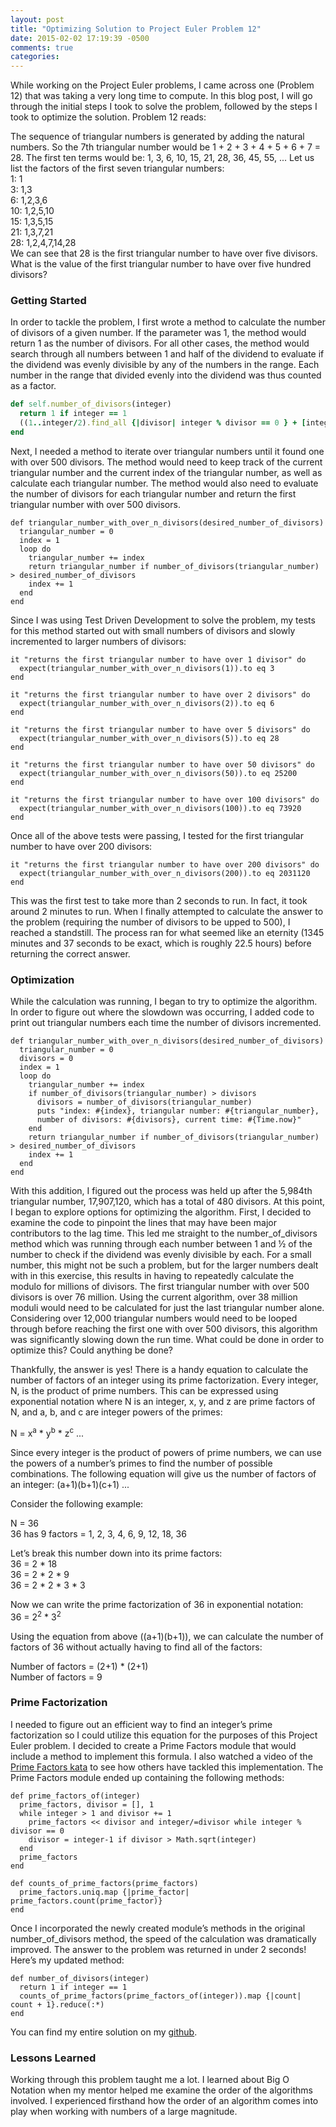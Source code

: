 ```yaml
---
layout: post
title: "Optimizing Solution to Project Euler Problem 12"
date: 2015-02-02 17:19:39 -0500
comments: true
categories:
---
```


While working on the Project Euler problems, I came across one (Problem 12) that was taking a very long time to compute. In this blog post, I will go through the initial steps I took to solve the problem, followed by the steps I took to optimize the solution. Problem 12 reads:

The sequence of triangular numbers is generated by adding the natural numbers. So the 7th triangular number would be 1 + 2 + 3 + 4 + 5 + 6 + 7 = 28. The first ten terms would be: 1, 3, 6, 10, 15, 21, 28, 36, 45, 55, ...
Let us list the factors of the first seven triangular numbers:<br>
 1: 1<br>
 3: 1,3<br>
 6: 1,2,3,6<br>
10: 1,2,5,10<br>
15: 1,3,5,15<br>
21: 1,3,7,21<br>
28: 1,2,4,7,14,28<br>
We can see that 28 is the first triangular number to have over five divisors.
What is the value of the first triangular number to have over five hundred divisors?

<!--more-->
### Getting Started
In order to tackle the problem, I first wrote a method to calculate the number of divisors of a given number. If the parameter was 1, the method would return 1 as the number of divisors. For all other cases, the method would search through all numbers between 1 and half of the dividend to evaluate if the dividend was evenly divisible by any of the numbers in the range. Each number in the range that divided evenly into the dividend was thus counted as a factor.
```ruby
def self.number_of_divisors(integer)
  return 1 if integer == 1
  ((1..integer/2).find_all {|divisor| integer % divisor == 0 } + [integer]).length
end
```
Next, I needed a method to iterate over triangular numbers until it found one with over 500 divisors. The method would need to keep track of the current triangular number and the current index of the triangular number, as well as calculate each triangular number. The method would also need to evaluate the number of divisors for each triangular number and return the first triangular number with over 500 divisors.

```
def triangular_number_with_over_n_divisors(desired_number_of_divisors)
  triangular_number = 0
  index = 1
  loop do
    triangular_number += index
    return triangular_number if number_of_divisors(triangular_number) > desired_number_of_divisors
    index += 1
  end
end
```
Since I was using Test Driven Development to solve the problem, my tests for this method started out with small numbers of divisors and slowly incremented to larger numbers of divisors:

```
it "returns the first triangular number to have over 1 divisor" do
  expect(triangular_number_with_over_n_divisors(1)).to eq 3
end

it "returns the first triangular number to have over 2 divisors" do
  expect(triangular_number_with_over_n_divisors(2)).to eq 6
end

it "returns the first triangular number to have over 5 divisors" do
  expect(triangular_number_with_over_n_divisors(5)).to eq 28
end

it "returns the first triangular number to have over 50 divisors" do
  expect(triangular_number_with_over_n_divisors(50)).to eq 25200
end

it "returns the first triangular number to have over 100 divisors" do
  expect(triangular_number_with_over_n_divisors(100)).to eq 73920
end
```
Once all of the above tests were passing, I tested for the first triangular number to have over 200 divisors:

```
it "returns the first triangular number to have over 200 divisors" do
  expect(triangular_number_with_over_n_divisors(200)).to eq 2031120
end
```
This was the first test to take more than 2 seconds to run. In fact, it took around 2 minutes to run. When I finally attempted to calculate the answer to the problem (requiring the number of divisors to be upped to 500), I reached a standstill. The process ran for what seemed like an eternity (1345 minutes and 37 seconds to be exact, which is roughly 22.5 hours) before returning the correct answer.

### Optimization
While the calculation was running, I began to try to optimize the algorithm. In order to figure out where the slowdown was occurring, I added code to print out triangular numbers each time the number of divisors incremented.

```
def triangular_number_with_over_n_divisors(desired_number_of_divisors)
  triangular_number = 0
  divisors = 0
  index = 1
  loop do
    triangular_number += index
    if number_of_divisors(triangular_number) > divisors
      divisors = number_of_divisors(triangular_number)
      puts "index: #{index}, triangular number: #{triangular_number},
      number of divisors: #{divisors}, current time: #{Time.now}"
    end
    return triangular_number if number_of_divisors(triangular_number) > desired_number_of_divisors
    index += 1
  end
end
```
With this addition, I figured out the process was held up after the 5,984th triangular number, 17,907,120, which has a total of 480 divisors. At this point, I began to explore options for optimizing the algorithm. First, I decided to examine the code to pinpoint the lines that may have been major contributors to the lag time. This led me straight to the number_of_divisors method which was running through each number between 1 and ½ of the number to check if the dividend was evenly divisible by each. For a small number, this might not be such a problem, but for the larger numbers dealt with in this exercise, this results in having to repeatedly calculate the modulo for millions of divisors. The first triangular number with over 500 divisors is over 76 million. Using the current algorithm, over 38 million moduli would need to be calculated for just the last triangular number alone. Considering over 12,000 triangular numbers would need to be looped through before reaching the first one with over 500 divisors, this algorithm was significantly slowing down the run time. What could be done in order to optimize this? Could anything be done?

Thankfully, the answer is yes! There is a handy equation to calculate the number of factors of an integer using its prime factorization. Every integer, N, is the product of prime numbers. This can be expressed using exponential notation where N is an integer, x, y, and z are prime factors of N, and a, b, and c are integer powers of the primes:

 N = x<sup>a</sup>  * y<sup>b</sup> * z<sup>c</sup> ...

Since every integer is the product of powers of prime numbers, we can use the powers of a number’s primes to find the number of possible combinations. The following equation will give us the number of factors of an integer:
(a+1)(b+1)(c+1) ...

Consider the following example:

N = 36<br>
36 has 9 factors = 1, 2, 3, 4, 6, 9, 12, 18, 36<br>

Let’s break this number down into its prime factors:<br>
36 = 2 * 18<br>
36 = 2 * 2 * 9<br>
36 = 2 * 2 * 3 * 3<br>

Now we can write the prime factorization of 36 in exponential notation:<br>
36 = 2<sup>2</sup> * 3<sup>2</sup>

Using the equation from above ((a+1)(b+1)), we can calculate the number of factors of 36 without actually having to find all of the factors:

Number of factors = (2+1) * (2+1)<br>
Number of factors = 9

### Prime Factorization
I needed to figure out an efficient way to find an integer’s prime factorization so I could utilize this equation for the purposes of this Project Euler problem. I decided to create a Prime Factors module that would include a method to implement this formula. I also watched a video of the [Prime Factors kata](http://vimeo.com/7762511) to see how others have tackled this implementation. The Prime Factors module ended up containing the following methods:

```
def prime_factors_of(integer)
  prime_factors, divisor = [], 1
  while integer > 1 and divisor += 1
    prime_factors << divisor and integer/=divisor while integer % divisor == 0
    divisor = integer-1 if divisor > Math.sqrt(integer)
  end
  prime_factors
end

def counts_of_prime_factors(prime_factors)
  prime_factors.uniq.map {|prime_factor| prime_factors.count(prime_factor)}
end
```

Once I incorporated the newly created module’s methods in the original number_of_divisors method, the speed of the calculation was dramatically improved. The answer to the problem was returned in under 2 seconds!  Here’s my updated method:

```
def number_of_divisors(integer)
  return 1 if integer == 1
  counts_of_prime_factors(prime_factors_of(integer)).map {|count| count + 1}.reduce(:*)
end
```
You can find my entire solution on my [github](https://github.com/lisahamm/project_euler_tdd/blob/master/lib/problem_twelve.rb).

### Lessons Learned
Working through this problem taught me a lot. I learned about Big O Notation when my mentor helped me examine the order of the algorithms involved. I experienced firsthand how the order of an algorithm comes into play when working with numbers of a large magnitude.

